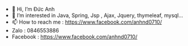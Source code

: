 - 👋 Hi, I’m Đức Anh
- 👀 I’m interested in  Java, Spring, Jsp , Ajax, Jquery, thymeleaf, mysql...
- 📫 How to reach me : https://www.facebook.com/anhnd0710/
- Zalo : 0846553886
- Facebook : https://www.facebook.com/anhnd0710/
